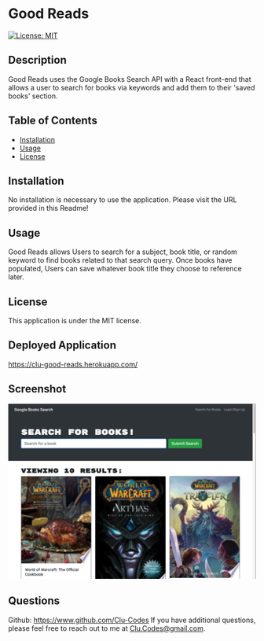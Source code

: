 
# Good Reads 
[![License: MIT](https://img.shields.io/badge/License-MIT-yellow.svg)](https://opensource.org/licenses/MIT)

## Description
Good Reads uses the Google Books Search API with a React front-end that allows a user to search for books via keywords and add them to their 'saved books' section.

## Table of Contents
- [Installation](#Installation)
- [Usage](#Usage)
- [License](#License)


## Installation
No installation is necessary to use the application. Please visit the URL provided in this Readme!

## Usage
Good Reads allows Users to search for a subject, book title, or random keyword to find books related to that search query. Once books have populated, Users can save whatever book title they choose to reference later.

## License
This application is under the MIT license.

## Deployed Application
https://clu-good-reads.herokuapp.com/

## Screenshot
![Screenshot of populated books on Good-Reads app](./img/Good-Reads.png)

## Questions
Github: https://www.github.com/Clu-Codes
If you have additional questions, please feel free to reach out to me at Clu.Codes@gmail.com.

